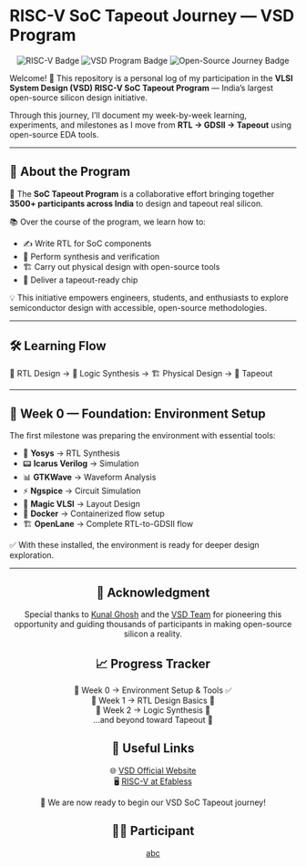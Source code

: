 # **RISC-V SoC Tapeout Journey — VSD Program**
<p align="center">
  <img src="https://img.shields.io/badge/🖥️-RISC--V-blue?style=for-the-badge&logo=riscv" alt="RISC-V Badge">
  <img src="https://img.shields.io/badge/📚-VSD--Program-orange?style=for-the-badge&logo=read-the-docs" alt="VSD Program Badge">
  <img src="https://img.shields.io/badge/⚙️-Open--Source--Journey-green?style=for-the-badge&logo=github" alt="Open-Source Journey Badge">
</p>

Welcome! 🎉
This repository is a personal log of my participation in the **VLSI System Design (VSD) RISC-V SoC Tapeout Program** — India’s largest open-source silicon design initiative.

Through this journey, I’ll document my week-by-week learning, experiments, and milestones as I move from **RTL → GDSII → Tapeout** using open-source EDA tools.

---

## 🌟 About the Program

🚀 The **SoC Tapeout Program** is a collaborative effort bringing together **3500+ participants across India** to design and tapeout real silicon.

📚 Over the course of the program, we learn how to:

* ✍️ Write RTL for SoC components
* 🔄 Perform synthesis and verification
* 🏗️ Carry out physical design with open-source tools
* 🎯 Deliver a tapeout-ready chip

💡 This initiative empowers engineers, students, and enthusiasts to explore semiconductor design with accessible, open-source methodologies.

---

## 🛠️ Learning Flow

📝 RTL Design → 🔄 Logic Synthesis → 🏗️ Physical Design → 🎯 Tapeout

---

## 📅 Week 0 — Foundation: Environment Setup

The first milestone was preparing the environment with essential tools:

* 🧠 **Yosys** → RTL Synthesis
* 📟 **Icarus Verilog** → Simulation
* 📊 **GTKWave** → Waveform Analysis
* ⚡ **Ngspice** → Circuit Simulation
* 🎨 **Magic VLSI** → Layout Design
* 🐳 **Docker** → Containerized flow setup
* 🏗️ **OpenLane** → Complete RTL-to-GDSII flow

✅ With these installed, the environment is ready for deeper design exploration.

---


<div style="text-align: center;">

  <h2>🙏 Acknowledgment</h2>
  <p>
    Special thanks to <a href="https://github.com/kunalg123">Kunal Ghosh</a> and the 
    <a href="https://vsdiat.vlsisystemdesign.com/">VSD Team</a> for pioneering this opportunity and guiding thousands of participants in making open-source silicon a reality.
  </p>

  <h2>📈 Progress Tracker</h2>
  <p>
    📅 Week 0 → Environment Setup & Tools ✅<br>
    📅 Week 1 → RTL Design Basics 🚧<br>
    📅 Week 2 → Logic Synthesis 🚧<br>
    …and beyond toward Tapeout 🚀
  </p>

  <h2>🔗 Useful Links</h2>
  <p>
    🌐 <a href="https://vsdiat.vlsisystemdesign.com/">VSD Official Website</a><br>
    🖥️ <a href="https://efabless.com">RISC-V at Efabless</a>
  </p>

  <p>🚀 We are now ready to begin our VSD SoC Tapeout journey!</p>

  <h2>👨‍💻 Participant</h2>
  <p>
    <a href="https://github.com/HandyLatcher">abc</a>
  </p>

</div>



